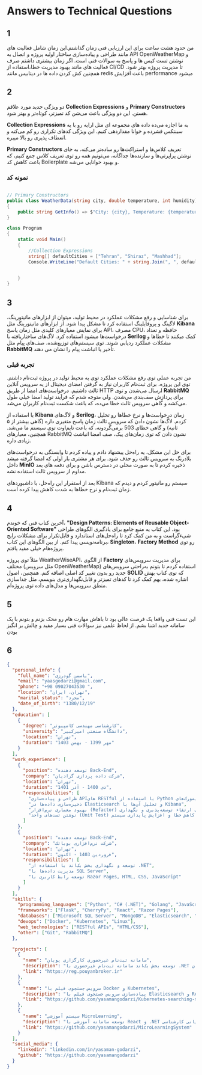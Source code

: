 # Answers to Technical Questions
## 1
من حدود هشت ساعت برای این ارزیابی فنی زمان گذاشتم.این زمان شامل فعالیت های مانند طراحی و پیاده‌سازی  ساختار اولیه پروژه و اتصال به API OpenWeatherMap و نوشتن تست کیس ها و پاسخ به سوالات فنی است.
اگر زمان بیشتری داشتم صرف فعالیت های مانند بهبود مدیریت خطا،استفاده از CI/CD تا مدیریت پروژه بهتر شود. همچنین کش کردن داده ها در دیتابیس مانند redis باعث افزایش performance میشود


## 2


دو ویژگی جدید مورد علاقم **Collection Expressions** و **Primary Constructors** هستن. این دو ویژگی باعث می‌شن کد تمیزتر، کوتاه‌تر و بهتر شود.


**Collection Expressions** به ما اجازه می‌ده داده های مجموعه ای مثل ارایه رو با یه سینتکس فشرده و خوانا مقداردهی کنیم. این ویژگی کدهای تکراری رو کم می‌کنه و انعطاف پذیری رو بالا میبره.


**Primary Constructors** تعریف کلاس‌ها و استراکت‌ها رو ساده‌تر می‌کنه. به جای نوشتن پراپرتی‌ها و سازنده‌ها جداگانه، می‌تونیم همه رو توی تعریف کلاس جمع کنیم، که باعث کاهش کد Boilerplate و بهبود خوانایی می‌شه.


### نمونه کد
```csharp

// Primary Constructors
public class WeatherData(string city, double temperature, int humidity)
{
    public string GetInfo() => $"City: {city}, Temperature: {temperature}";
}

class Program
{
    static void Main()
    {
        //Collection Expressions 
        string[] defaultCities = ["Tehran", "Shiraz", "Mashhad"];
        Console.WriteLine("Default Cities: " + string.Join(", ", defaultCities));

       
    }
}
```
## 3
برای شناسایی و رفع مشکلات عملکرد در محیط تولید، میتوان از ابزارهای مانیتورینگ، لاگینگ و پروفایلینگ استفاده کرد تا مشکل پیدا شود. 
 از ابزارهای مانیتورینگ مثل **Kibana** برای نمایش معیارهای کلیدی مثل زمان پاسخ API، مصرف CPU، حافظه و تعداد درخواست‌ها میشود استفاده کرد. لاگ‌های ساختاریافته با **Serilog** کمک میکنند تا خطاها و مشکلات عملکرد ردیابی شوند.
 توی سیستم‌های توزیع‌شده، صف‌های پیام مثل **RabbitMQ** تأخیر یا انباشت پیام را نشان می دهند.
   
### تجربه قبلی


من تجربه عملی توی رفع مشکلات عملکرد توی یه محیط تولید در پروژه ثبت‌نام داشتم. توی این پروژه، برای ثبت‌نام کاربران نیاز به گرفتن امضای دیجیتال از یه سرویس آنلاین ثالث داشتیم. درخواست‌های امضا از طریق HTTP ارسال می‌شدن و توی **RabbitMQ** برای پردازش صف‌بندی می‌شدن. ولی متوجه شدم که فرآیند تولید امضا خیلی طول می‌کشه و گاهی سرویس ثالث خطا می‌ده، که باعث شکست ثبت‌نام کاربران می‌شد.


با استفاده از **Kibana** و لاگ‌های **Serilog**، زمان درخواست‌ها و نرخ خطاها رو تحلیل کردم. لاگ‌ها نشون دادن که سرویس ثالث زمان پاسخ متغیری داره (گاهی بیشتر از ۵ ثانیه) و گاهی خطای 503 برمی‌گردونه، که باعث تایم‌اوت توی سیستم ما می‌شد. همچنین، معیارهای RabbitMQ نشون دادن که توی زمان‌های پیک، صف امضا انباشت زیادی داره.


برای حل این مشکل، یه راه‌حل پیشنهاد دادم و پیاده کردم تا وابستگی به درخواست‌های بلادرنگ به سرویس ثالث رو حذف شود. برای هر مشتری بار اولی که امضا گرفته میشد داخل **MinIO** ذخیره کردم تا به صورت محلی در دسترس باشن و برای دفعه های بعد مداوم از سرویس ثالث استفاده نشه.


بعد از استقرار این راه‌حل، با داشبوردهای Kibana سیستم رو مانیتور کردم و دیدم که زمان ثبت‌نام و نرخ خطاها به شدت کاهش پیدا کرده است.
## 4

آخرین کتاب فنی که خوندم، **"Design Patterns: Elements of Reusable Object-Oriented Software"**   بود. این کتاب یه منبع جامع برای یادگیری الگوهای طراحی شیءگراست و به من کمک کرد تا راه‌حل‌های استاندارد و قابل‌تکرار برای مشکلات رایج برنامه‌نویسی پیدا کنم. از بین الگوهای این کتاب، **Singleton**، **Factory Method** رو توی پروژه‌هام خیلی مفید یافتم.

مثلاً توی پروژه WeatherWiseAPI، از الگوی **Factory** برای مدیریت سرویس‌های مختلف (مثل سرویس OpenWeatherMap) استفاده کردم تا بتونم به‌راحتی سرویس‌های جدید رو بدون تغییر کد اصلی اضافه کنم. همچنین، اصول **SOLID** که توی کتاب بهش اشاره شده، بهم کمک کرد تا کدهای تمیزتر و قابل‌نگهداری‌تری بنویسم، مثل جداسازی منطق سرویس‌ها و مدل‌های داده توی پروژه‌ام.
## 5
این تست فنی واقعا یک فرصت عالی بود تا باهاش مهارت هام رو محک بزنم و بتونم با یک سامانه جدید اشنا بشم. از لحاظ علمی نیز سوالات فنی بسیار مفید و چالش بر انگیز بودن
## 6
```json
{
  "personal_info": {
    "full_name": "یاسمن گودرزی",
    "email": "yaasgodarzi@gmail.com",
    "phone": "+98 09027043530 ",
    "location": "تهران، ایران",
    "marital_status": "مجرد",
    "date_of_birth": "1380/12/19"
  },
  "education": [
    {
      "degree": "کارشناسی مهندسی کامپیوتر",
      "university": "دانشگاه صنعتی امیرکبیر",
      "location": "تهران",
      "duration": "مهر 1399 - بهمن 1403"
    }
  ],
  "work_experience": [
    {
      "position": "توسعه دهنده Back-End",
      "company": "شرکت داده پردازی گرادیان",
      "location": "تهران",
      "duration": "دی 1400 - آذر 1401",
      "responsibilities": [
        "طراحی و پیاده‌سازی APIهای RESTful با استفاده از Python و فریمورک‌های Flask و CherryPy",
        "ذخیره‌سازی داده‌ها در Elasticsearch و تحلیل آن‌ها با Kibana",
        "بهبود معماری نرم‌افزار (Refactor) برای ارتقاء توسعه‌پذیری و نگهداری",
        "نوشتن تست‌های واحد (Unit Test) برای کاهش خطا و افزایش پایداری سیستم"
      ]
    },
    {
      "position": "توسعه دهنده Back-End",
      "company": "شرکت نرم‌افزاری بوباتک",
      "location": "تهران",
      "duration": "فروردین 1403 - اکنون",
      "responsibilities": [
        "توسعه و نگهداری بخش بک‌اند با استفاده از .NET",
        "مدیریت داده‌ها با SQL Server",
        "توسعه رابط کاربری با Razor Pages, HTML, CSS, JavaScript"
      ]
    }
  ],
  "skills": {
    "programming_languages": ["Python", "C# (.NET)", "Golang", "JavaScript"],
    "frameworks": ["Flask", "CherryPy", "React", "Razor Pages"],
    "databases": ["Microsoft SQL Server", "MongoDB", "Elasticsearch", "PostgreSQL", "Redis"],
    "devops": ["Docker", "Kubernetes", "Linux"],
    "web_technologies": ["RESTful APIs", "HTML/CSS"],
    "other": ["Git", "RabbitMQ"]
  },

  "projects": [
    {
      "name": "سامانه ثبت‌نام غیرحضوری کارگزاری پویان",
      "description": "توسعه بخش بک‌اند سامانه ثبت‌نام غیرحضوری با .NET برای دریافت اطلاعات و مدارک مشتریان",
      "link": "https://reg.pouyanbroker.ir"
    },
    {
      "name": "سرویس جستجوی فیلم با Docker و Kubernetes",
      "description": "پیاده‌سازی سرویس جستجوی فیلم با Elasticsearch و Redis و استقرار آن با Kubernetes",
      "link": "https://github.com/yasamangodarzi/Kubernetes-searching-movie-service"
    },
    {
      "name": "سیستم آموزشی MicroLearning",
      "description": "توسعه سامانه آموزشی با React و .NET به عنوان پروژه پایانی کارشناسی",
      "link": "https://github.com/yasamangodarzi/MicroLearningSystem"
    }
  ],
  "social_media": {
    "linkedin": "linkedin.com/in/yasaman-godarzi",
    "github": "https://github.com/yasamangodarzi"
  }
}